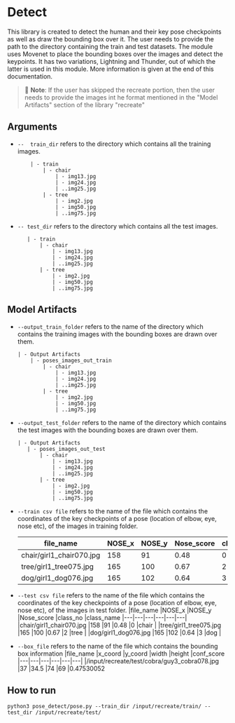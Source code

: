 # Detect
This library is created to detect the human and their key pose checkpoints as well as draw the bounding box over it. The user needs to provide the path to the directory containing the train and test datasets.
The module uses Movenet to place the bounding boxes over the images and detect the keypoints. It has two variations, Lightning and Thunder, out of which the latter is used in this module.
More information is given at the end of this documentation.
> 📝 **Note**: If the user has skipped the recreate portion, then the user needs to provide the images int he format mentioned in the "Model Artifacts" section of the library "recreate" 
## Arguments
 - `--	train_dir` refers to the directory which contains all the training images.
    ```
        | - train
            | - chair
                | - img13.jpg
                | - img24.jpg
                | ..img25.jpg
            | - tree
                | - img2.jpg
                | - img50.jpg
                | ..img75.jpg
- `-- test_dir` refers to the directory which contains all the test images.
     ```
        | - train
            | - chair
                | - img13.jpg
                | - img24.jpg
                | ..img25.jpg
            | - tree
                | - img2.jpg
                | - img50.jpg
                | ..img75.jpg
## Model Artifacts 
- `--output_train_folder` refers to the name of the directory which contains the training images with the bounding boxes are drawn over them.
    ```
    | - Output Artifacts
        | - poses_images_out_train
            | - chair
                | - img13.jpg
                | - img24.jpg
                | ..img25.jpg
            | - tree
                | - img2.jpg
                | - img50.jpg
                | ..img75.jpg
- `--output_test_folder` refers to the name of the directory which contains the test images with the bounding boxes are drawn over them.
     ```
    | - Output Artifacts
        | - poses_images_out_test
            | - chair
                | - img13.jpg
                | - img24.jpg
                | ..img25.jpg
            | - tree
                | - img2.jpg
                | - img50.jpg
                | ..img75.jpg
- `--train csv file` refers to the name of the file which contains the coordinates of the key checkpoints of a pose (location of elbow, eye, nose etc), of the images in training folder.

    |file_name   |NOSE_x   |NOSE_y   |Nose_score   |class_no   |class_name
    |---|---|---|---|---|---|
    |chair/girl1_chair070.jpg   |158   |91   |0.48   |0  |chair   |
    |tree/girl1_tree075.jpg   |165   |100   |0.67   |2   |tree   |
    |dog/girl1_dog076.jpg   |165   |102   |0.64   |3   |dog   |
- `--test csv file` refers to the name of the file which contains the coordinates of the key checkpoints of a pose (location of elbow, eye, nose etc), of the images in test folder.
    |file_name   |NOSE_x   |NOSE_y   |Nose_score   |class_no   |class_name
    |---|---|---|---|---|---|
    |chair/girl1_chair070.jpg   |158   |91   |0.48   |0  |chair   |
    |tree/girl1_tree075.jpg   |165   |100   |0.67   |2   |tree   |
    |dog/girl1_dog076.jpg   |165   |102   |0.64   |3   |dog   |
- `--box_file` refers to the name of the file which contains the bounding box information
    |file_name  |x_coord	|y_coord	|width	|height     |conf_score
    |---|---|---|---|---|---|
    |/input/recreate/test/cobra/guy3_cobra078.jpg	|37	    |34.5	|74	|69	|0.47530052
## How to run
```
python3 pose_detect/pose.py --train_dir /input/recreate/train/ --test_dir /input/recreate/test/
```
